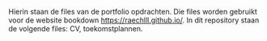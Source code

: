 Hierin staan de files van de portfolio opdrachten. Die files worden gebruikt voor de website bookdown https://raechlll.github.io/. In dit repository staan de volgende files: CV, toekomstplannen.
